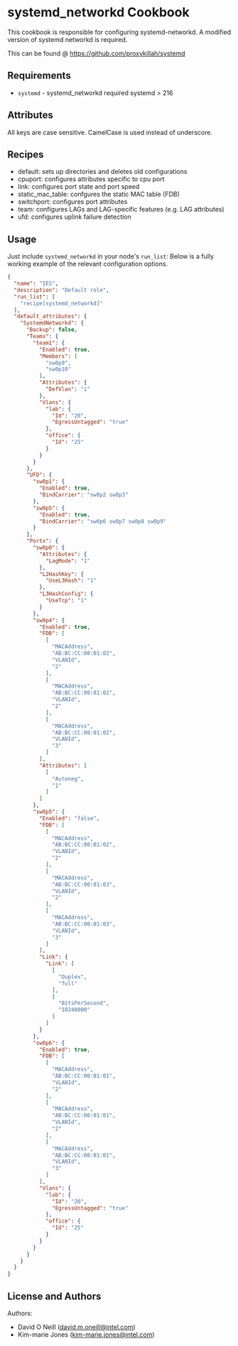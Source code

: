systemd_networkd Cookbook
=========================
This cookbook is responsible for configuring systemd-networkd.
A modified version of systemd networkd is required.

This can be found @ https://github.com/proxykillah/systemd

Requirements
------------
- `systemd` - systemd_networkd required systemd > 216

Attributes
----------

All keys are case sensitive.  CamelCase is used instead of underscore.

Recipes
-------

- default: sets up directories and deletes old configurations
- cpuport: configures attributes specific to cpu port
- link: configures port state and port speed
- static_mac_table: confgures the static MAC table (FDB)
- switchport: configures port attributes
- team: configures LAGs and LAG-specific features (e.g. LAG attributes)
- ufd: configures uplink failure detection

Usage
-----

Just include `systemd_networkd` in your node's `run_list`:
Below is a fully working example of the relevant configuration options.


```json
{                                                                                                        
  "name": "IES",                                                                                          
  "description": "Default role",                                                                         
  "run_list": [
    "recipe[systemd_networkd]"
  ],
  "default_attributes": {                         
    "SystemdNetworkd": {
      "Backup": false,
      "Teams": {
        "team1": {
          "Enabled": true,
          "Members": [
            "sw0p9",
            "sw0p10"
          ],
          "Attributes": {
            "DefVlan": "1"
          },
          "Vlans": {
            "lab": {
              "Id": "20",
              "EgressUntagged": "true"
            },
            "office": {
              "Id": "25"
            }
          }
        }
      },
      "UFD": {
        "sw0p1": {
          "Enabled": true,
          "BindCarrier": "sw0p2 sw0p3"
        },
        "sw0p5": {
          "Enabled": true,
          "BindCarrier": "sw0p6 sw0p7 sw0p8 sw0p9"
        }
      },
      "Ports": {
        "sw0p0": {
          "Attributes": {
            "LagMode": "1"
          },
          "L2HashKey": {
            "UseL3Hash": "1"
          },
          "L3HashConfig": {
            "UseTcp": "1"
          }
        },
        "sw0p4": {
          "Enabled": true,
          "FDB": [
            [
              "MACAddress",
              "AB:BC:CC:00:01:02",
              "VLANId",
              "2"
            ],
            [
              "MACAddress",
              "AB:BC:CC:00:01:02",
              "VLANId",
              "2"
            ],
            [
              "MACAddress",
              "AB:BC:CC:00:01:02",
              "VLANId",
              "3"
            ]
          ],
          "Attributes": [
            [
              "Autoneg",
              "1"
            ]
          ]
        },
        "sw0p5": {
          "Enabled": "false",
          "FDB": [
            [
              "MACAddress",
              "AB:BC:CC:00:01:02",
              "VLANId",
              "2"
            ],
            [
              "MACAddress",
              "AB:BC:CC:00:01:03",
              "VLANId",
              "2"
            ],
            [
              "MACAddress",
              "AB:BC:CC:00:01:03",
              "VLANId",
              "3"
            ]
          ],
          "Link": {
            "Link": [
              [
                "Duplex",
                "full"
              ],
              [
                "BitsPerSecond",
                "10240000"
              ]
            ]
          }
        },
        "sw0p6": {
          "Enabled": true,
          "FDB": [
            [
              "MACAddress",
              "AB:BC:CC:00:01:01",
              "VLANId",
              "2"
            ],
            [
              "MACAddress",
              "AB:BC:CC:00:01:01",
              "VLANId",
              "2"
            ],
            [
              "MACAddress",
              "AB:BC:CC:00:01:01",
              "VLANId",
              "3"
            ]
          ],
          "Vlans": {
            "lab": {
              "Id": "20",
              "EgressUntagged": "true"
            },
            "office": {
              "Id": "25"
            }
          }
        }
      }
    }
  }
}
```

License and Authors
-------------------
Authors: 
- David O Neill (david.m.oneill@intel.com)
- Kim-marie Jones (kim-marie.jones@intel.com)
